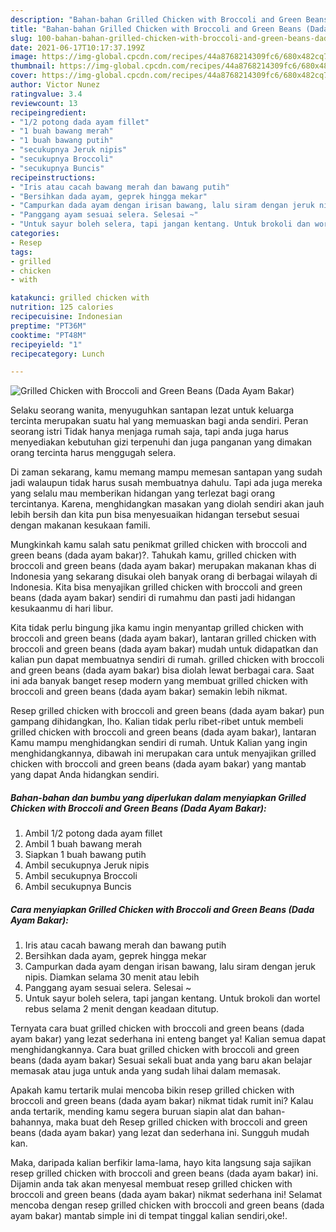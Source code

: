 ```yaml
---
description: "Bahan-bahan Grilled Chicken with Broccoli and Green Beans (Dada Ayam Bakar) yang lezat dan Mudah Dibuat"
title: "Bahan-bahan Grilled Chicken with Broccoli and Green Beans (Dada Ayam Bakar) yang lezat dan Mudah Dibuat"
slug: 100-bahan-bahan-grilled-chicken-with-broccoli-and-green-beans-dada-ayam-bakar-yang-lezat-dan-mudah-dibuat
date: 2021-06-17T10:17:37.199Z
image: https://img-global.cpcdn.com/recipes/44a8768214309fc6/680x482cq70/grilled-chicken-with-broccoli-and-green-beans-dada-ayam-bakar-foto-resep-utama.jpg
thumbnail: https://img-global.cpcdn.com/recipes/44a8768214309fc6/680x482cq70/grilled-chicken-with-broccoli-and-green-beans-dada-ayam-bakar-foto-resep-utama.jpg
cover: https://img-global.cpcdn.com/recipes/44a8768214309fc6/680x482cq70/grilled-chicken-with-broccoli-and-green-beans-dada-ayam-bakar-foto-resep-utama.jpg
author: Victor Nunez
ratingvalue: 3.4
reviewcount: 13
recipeingredient:
- "1/2 potong dada ayam fillet"
- "1 buah bawang merah"
- "1 buah bawang putih"
- "secukupnya Jeruk nipis"
- "secukupnya Broccoli"
- "secukupnya Buncis"
recipeinstructions:
- "Iris atau cacah bawang merah dan bawang putih"
- "Bersihkan dada ayam, geprek hingga mekar"
- "Campurkan dada ayam dengan irisan bawang, lalu siram dengan jeruk nipis. Diamkan selama 30 menit atau lebih"
- "Panggang ayam sesuai selera. Selesai ~"
- "Untuk sayur boleh selera, tapi jangan kentang. Untuk brokoli dan wortel rebus selama 2 menit dengan keadaan ditutup."
categories:
- Resep
tags:
- grilled
- chicken
- with

katakunci: grilled chicken with 
nutrition: 125 calories
recipecuisine: Indonesian
preptime: "PT36M"
cooktime: "PT48M"
recipeyield: "1"
recipecategory: Lunch

---
```



![Grilled Chicken with Broccoli and Green Beans (Dada Ayam Bakar)](https://img-global.cpcdn.com/recipes/44a8768214309fc6/680x482cq70/grilled-chicken-with-broccoli-and-green-beans-dada-ayam-bakar-foto-resep-utama.jpg)

Selaku seorang wanita, menyuguhkan santapan lezat untuk keluarga tercinta merupakan suatu hal yang memuaskan bagi anda sendiri. Peran seorang istri Tidak hanya menjaga rumah saja, tapi anda juga harus menyediakan kebutuhan gizi terpenuhi dan juga panganan yang dimakan orang tercinta harus menggugah selera.

Di zaman  sekarang, kamu memang mampu memesan santapan yang sudah jadi walaupun tidak harus susah membuatnya dahulu. Tapi ada juga mereka yang selalu mau memberikan hidangan yang terlezat bagi orang tercintanya. Karena, menghidangkan masakan yang diolah sendiri akan jauh lebih bersih dan kita pun bisa menyesuaikan hidangan tersebut sesuai dengan makanan kesukaan famili. 



Mungkinkah kamu salah satu penikmat grilled chicken with broccoli and green beans (dada ayam bakar)?. Tahukah kamu, grilled chicken with broccoli and green beans (dada ayam bakar) merupakan makanan khas di Indonesia yang sekarang disukai oleh banyak orang di berbagai wilayah di Indonesia. Kita bisa menyajikan grilled chicken with broccoli and green beans (dada ayam bakar) sendiri di rumahmu dan pasti jadi hidangan kesukaanmu di hari libur.

Kita tidak perlu bingung jika kamu ingin menyantap grilled chicken with broccoli and green beans (dada ayam bakar), lantaran grilled chicken with broccoli and green beans (dada ayam bakar) mudah untuk didapatkan dan kalian pun dapat membuatnya sendiri di rumah. grilled chicken with broccoli and green beans (dada ayam bakar) bisa diolah lewat berbagai cara. Saat ini ada banyak banget resep modern yang membuat grilled chicken with broccoli and green beans (dada ayam bakar) semakin lebih nikmat.

Resep grilled chicken with broccoli and green beans (dada ayam bakar) pun gampang dihidangkan, lho. Kalian tidak perlu ribet-ribet untuk membeli grilled chicken with broccoli and green beans (dada ayam bakar), lantaran Kamu mampu menghidangkan sendiri di rumah. Untuk Kalian yang ingin menghidangkannya, dibawah ini merupakan cara untuk menyajikan grilled chicken with broccoli and green beans (dada ayam bakar) yang mantab yang dapat Anda hidangkan sendiri.

<!--inarticleads1-->

##### Bahan-bahan dan bumbu yang diperlukan dalam menyiapkan Grilled Chicken with Broccoli and Green Beans (Dada Ayam Bakar):

1. Ambil 1/2 potong dada ayam fillet
1. Ambil 1 buah bawang merah
1. Siapkan 1 buah bawang putih
1. Ambil secukupnya Jeruk nipis
1. Ambil secukupnya Broccoli
1. Ambil secukupnya Buncis




<!--inarticleads2-->

##### Cara menyiapkan Grilled Chicken with Broccoli and Green Beans (Dada Ayam Bakar):

1. Iris atau cacah bawang merah dan bawang putih
1. Bersihkan dada ayam, geprek hingga mekar
1. Campurkan dada ayam dengan irisan bawang, lalu siram dengan jeruk nipis. Diamkan selama 30 menit atau lebih
1. Panggang ayam sesuai selera. Selesai ~
1. Untuk sayur boleh selera, tapi jangan kentang. Untuk brokoli dan wortel rebus selama 2 menit dengan keadaan ditutup.




Ternyata cara buat grilled chicken with broccoli and green beans (dada ayam bakar) yang lezat sederhana ini enteng banget ya! Kalian semua dapat menghidangkannya. Cara buat grilled chicken with broccoli and green beans (dada ayam bakar) Sesuai sekali buat anda yang baru akan belajar memasak atau juga untuk anda yang sudah lihai dalam memasak.

Apakah kamu tertarik mulai mencoba bikin resep grilled chicken with broccoli and green beans (dada ayam bakar) nikmat tidak rumit ini? Kalau anda tertarik, mending kamu segera buruan siapin alat dan bahan-bahannya, maka buat deh Resep grilled chicken with broccoli and green beans (dada ayam bakar) yang lezat dan sederhana ini. Sungguh mudah kan. 

Maka, daripada kalian berfikir lama-lama, hayo kita langsung saja sajikan resep grilled chicken with broccoli and green beans (dada ayam bakar) ini. Dijamin anda tak akan menyesal membuat resep grilled chicken with broccoli and green beans (dada ayam bakar) nikmat sederhana ini! Selamat mencoba dengan resep grilled chicken with broccoli and green beans (dada ayam bakar) mantab simple ini di tempat tinggal kalian sendiri,oke!.

